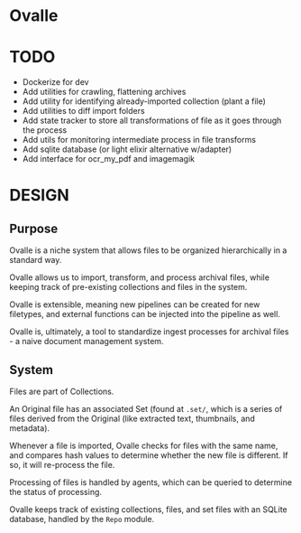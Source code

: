 # Ovalle

# TODO

- Dockerize for dev
- Add utilities for crawling, flattening archives
- Add utility for identifying already-imported collection (plant a file)
- Add utilities to diff import folders
- Add state tracker to store all transformations of file as it goes through the process
- Add utils for monitoring intermediate process in file transforms
- Add sqlite database (or light elixir alternative w/adapter)
- Add interface for ocr_my_pdf and imagemagik

# DESIGN

## Purpose

Ovalle is a niche system that allows files to be organized hierarchically in a standard way.

Ovalle allows us to import, transform, and process archival files, while keeping track of pre-existing collections
and files in the system.

Ovalle is extensible, meaning new pipelines can be created for new filetypes, and external functions can be injected
into the pipeline as well.

Ovalle is, ultimately, a tool to standardize ingest processes for archival files - a naive document management system.

## System

Files are part of Collections. 

An Original file has an associated Set (found at `.set/`, which is a series of files derived
from the Original (like extracted text, thumbnails, and metadata).

Whenever a file is imported, Ovalle checks for files with the same name, and compares hash
values to determine whether the new file is different. If so, it will re-process the file.

Processing of files is handled by agents, which can be queried to determine the status of processing.

Ovalle keeps track of existing collections, files, and set files with an SQLite database, handled by the `Repo` module.
